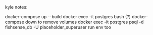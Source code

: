 kyle notes:

docker-compose up --build
docker exec -it postgres bash (?)
docker-compose down to remove volumes
docker exec -it postgres psql -d fishsense_db -U placeholder_superuser
run env too










